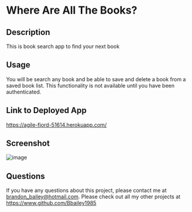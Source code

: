 # Where Are All The Books?

## Description
This is book search app to find your next book
  
## Usage
You will be search any book and be able to save and delete a book from a saved book list. This functionality is not available until you have been authenticated.

## Link to Deployed App
https://agile-fjord-51614.herokuapp.com/
  
## Screenshot
![image](https://user-images.githubusercontent.com/90005053/162636757-7049d80f-a7b3-45a0-b2ce-33d9d9ad9bd7.png)

## Questions
If you have any questions about this project, please contact me at brandon_bailey@hotmail.com. Please check out all my other projects at https://www.github.com/Bbailey1985





